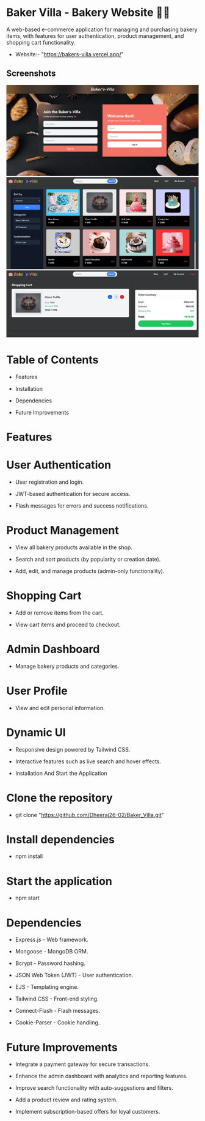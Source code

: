 
# Baker Villa - Bakery Website 🎂🍪

A web-based e-commerce application for managing and purchasing bakery items, with features for user authentication, product management, and shopping cart functionality.

- Website:- "https://bakers-villa.vercel.app/"
## Screenshots

![App Screenshot](public/Login.png)
![App Screenshot](public/Home.png)
![App Screenshot](public/Cart.png)





# Table of Contents

- Features

- Installation

- Dependencies

- Future Improvements

# Features

# User Authentication

- User registration and login.

- JWT-based authentication for secure access.

- Flash messages for errors and success notifications.

# Product Management

- View all bakery products available in the shop.

- Search and sort products (by popularity or creation date).

- Add, edit, and manage products (admin-only functionality).

# Shopping Cart

- Add or remove items from the cart.

- View cart items and proceed to checkout.

# Admin Dashboard

- Manage bakery products and categories.

# User Profile

- View and edit personal information.

# Dynamic UI

- Responsive design powered by Tailwind CSS.

- Interactive features such as live search and hover effects.

- Installation And Start the Application

# Clone the repository
- git clone "https://github.com/Dheeraj26-02/Baker_Villa.git"

# Install dependencies
- npm install

# Start the application
- npm start

# Dependencies

- Express.js - Web framework.

- Mongoose - MongoDB ORM.

- Bcrypt - Password hashing.

- JSON Web Token (JWT) - User authentication.

- EJS - Templating engine.

- Tailwind CSS - Front-end styling.

- Connect-Flash - Flash messages.

- Cookie-Parser - Cookie handling.

# Future Improvements

- Integrate a payment gateway for secure transactions.

- Enhance the admin dashboard with analytics and reporting features.

- Improve search functionality with auto-suggestions and filters.

- Add a product review and rating system.

- Implement subscription-based offers for loyal customers.

